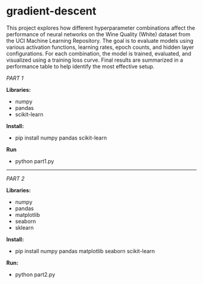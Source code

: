 # gradient-descent
This project explores how different hyperparameter combinations affect the performance of neural networks on the Wine Quality (White) dataset from the UCI Machine Learning Repository. The goal is to evaluate models using various activation functions, learning rates, epoch counts, and hidden layer configurations. For each combination, the model is trained, evaluated, and visualized using a training loss curve. Final results are summarized in a performance table to help identify the most effective setup.

*PART 1*

**Libraries:**
- numpy  
- pandas  
- scikit-learn  

**Install:**  
- pip install numpy pandas scikit-learn

**Run**
- python part1.py
-----------------
*PART 2*

**Libraries:**
- numpy
- pandas
- matplotlib
- seaborn
- sklearn

**Install:**
- pip install numpy pandas matplotlib seaborn scikit-learn

**Run:**
- python part2.py

